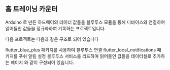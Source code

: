 ## 홈 트레이닝 카운터

Arduino 로 만든 하드웨어의 데이터 값들을
블루투스 모듈을 통해 디바이스와 연결하여
읽어들인 값들을 정규화하여 기록하는 프로젝트입니다.

다음 프로젝트는 다음과 같은 구조로 되어 있습니다

flutter_blue_plus 패키지를 사용하여 블루투스 연결
flutter_local_notifications 패키지를 푸쉬 알림 설정
블루투스 서비스를 리드하여 읽어들인 값들을 데이터셀로 추가하는 페이지 와 같이 구성되어 있습니다.
